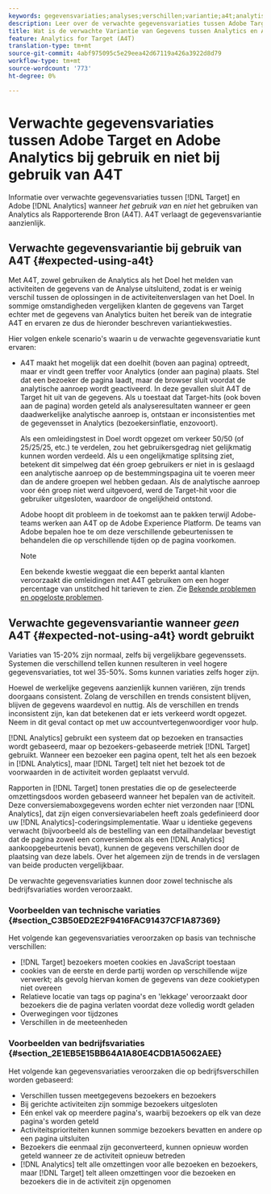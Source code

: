 ```yaml
---
keywords: gegevensvariaties;analyses;verschillen;variantie;a4t;analytische gegevens voor doel;analytische gegevens als bron van de rapportage;discrepanties;discrepantie
description: Leer over de verwachte gegevensvariaties tussen Adobe Target en Analytics wanneer het gebruiken van Analytics voor Doel (A4T) niet, die gegevensvariantie algeheel elimineert.
title: Wat is de verwachte Variantie van Gegevens tussen Analytics en A4T?
feature: Analytics for Target (A4T)
translation-type: tm+mt
source-git-commit: 4abf975095c5e29eea42d67119a426a3922d8d79
workflow-type: tm+mt
source-wordcount: '773'
ht-degree: 0%

---
```



# Verwachte gegevensvariaties tussen Adobe Target en Adobe Analytics bij gebruik en niet bij gebruik van A4T

Informatie over verwachte gegevensvariaties tussen [!DNL Target] en Adobe [!DNL Analytics] wanneer *het gebruik van* en *niet* het gebruiken van Analytics als Rapporterende Bron (A4T). A4T verlaagt de gegevensvariantie aanzienlijk.

## Verwachte gegevensvariantie bij gebruik van A4T {#expected-using-a4t}

Met A4T, zowel gebruiken de Analytics als het Doel het melden van activiteiten de gegevens van de Analyse uitsluitend, zodat is er weinig verschil tussen de oplossingen in de activiteitenverslagen van het Doel. In sommige omstandigheden vergelijken klanten de gegevens van Target echter met de gegevens van Analytics buiten het bereik van de integratie A4T en ervaren ze dus de hieronder beschreven variantiekwesties.

Hier volgen enkele scenario&#39;s waarin u de verwachte gegevensvariatie kunt ervaren:

* A4T maakt het mogelijk dat een doelhit (boven aan pagina) optreedt, maar er vindt geen treffer voor Analytics (onder aan pagina) plaats. Stel dat een bezoeker de pagina laadt, maar de browser sluit voordat de analytische aanroep wordt geactiveerd. In deze gevallen sluit A4T de Target hit uit van de gegevens. Als u toestaat dat Target-hits (ook boven aan de pagina) worden geteld als analyseresultaten wanneer er geen daadwerkelijke analytische aanroep is, ontstaan er inconsistenties met de gegevensset in Analytics (bezoekersinflatie, enzovoort).

   Als een omleidingstest in Doel wordt opgezet om verkeer 50/50 (of 25/25/25, etc.) te verdelen, zou het gebruikersgedrag niet gelijkmatig kunnen worden verdeeld. Als u een ongelijkmatige splitsing ziet, betekent dit simpelweg dat één groep gebruikers er niet in is geslaagd een analytische aanroep op de bestemmingspagina uit te voeren meer dan de andere groepen wel hebben gedaan. Als de analytische aanroep voor één groep niet werd uitgevoerd, werd de Target-hit voor die gebruiker uitgesloten, waardoor de ongelijkheid ontstond.

   Adobe hoopt dit probleem in de toekomst aan te pakken terwijl Adobe-teams werken aan A4T op de Adobe Experience Platform. De teams van Adobe bepalen hoe te om deze verschillende gebeurtenissen te behandelen die op verschillende tijden op de pagina voorkomen.

   >[!NOTE]
   >
   >Een bekende kwestie weggaat die een beperkt aantal klanten veroorzaakt die omleidingen met A4T gebruiken om een hoger percentage van unstitched hit tarieven te zien. Zie [Bekende problemen en opgeloste problemen](/help/r-release-notes/known-issues-resolved-issues.md#redirect).

## Verwachte gegevensvariantie wanneer *geen* A4T {#expected-not-using-a4t} wordt gebruikt

Variaties van 15-20% zijn normaal, zelfs bij vergelijkbare gegevenssets. Systemen die verschillend tellen kunnen resulteren in veel hogere gegevensvariaties, tot wel 35-50%. Soms kunnen variaties zelfs hoger zijn.

Hoewel de werkelijke gegevens aanzienlijk kunnen variëren, zijn trends doorgaans consistent. Zolang de verschillen en trends consistent blijven, blijven de gegevens waardevol en nuttig. Als de verschillen en trends inconsistent zijn, kan dat betekenen dat er iets verkeerd wordt opgezet. Neem in dit geval contact op met uw accountvertegenwoordiger voor hulp.

[!DNL Analytics] gebruikt een systeem dat op bezoeken en transacties wordt gebaseerd, maar op bezoekers-gebaseerde metriek  [!DNL Target] gebruikt. Wanneer een bezoeker een pagina opent, telt het als een bezoek in [!DNL Analytics], maar [!DNL Target] telt niet het bezoek tot de voorwaarden in de activiteit worden geplaatst vervuld.

Rapporten in [!DNL Target] tonen prestaties die op de geselecteerde omzettingsdoos worden gebaseerd wanneer het bepalen van de activiteit. Deze conversiemaboxgegevens worden echter niet verzonden naar [!DNL Analytics], dat zijn eigen conversievariabelen heeft zoals gedefinieerd door uw [!DNL Analytics]-coderingsimplementatie. Waar u identieke gegevens verwacht (bijvoorbeeld als de bestelling van een detailhandelaar bevestigt dat de pagina zowel een conversiembox als een [!DNL Analytics] aankoopgebeurtenis bevat), kunnen de gegevens verschillen door de plaatsing van deze labels. Over het algemeen zijn de trends in de verslagen van beide producten vergelijkbaar.

De verwachte gegevensvariaties kunnen door zowel technische als bedrijfsvariaties worden veroorzaakt.

### Voorbeelden van technische variaties {#section_C3B50ED2E2F9416FAC91437CF1A87369}

Het volgende kan gegevensvariaties veroorzaken op basis van technische verschillen:

* [!DNL Target] bezoekers moeten cookies en JavaScript toestaan
* cookies van de eerste en derde partij worden op verschillende wijze verwerkt; als gevolg hiervan komen de gegevens van deze cookietypen niet overeen
* Relatieve locatie van tags op pagina&#39;s en &#39;lekkage&#39; veroorzaakt door bezoekers die de pagina verlaten voordat deze volledig wordt geladen
* Overwegingen voor tijdzones
* Verschillen in de meeteenheden

### Voorbeelden van bedrijfsvariaties {#section_2E1EB5E15BB64A1A80E4CDB1A5062AEE}

Het volgende kan gegevensvariaties veroorzaken die op bedrijfsverschillen worden gebaseerd:

* Verschillen tussen meetgegevens bezoekers en bezoekers
* Bij gerichte activiteiten zijn sommige bezoekers uitgesloten
* Eén enkel vak op meerdere pagina&#39;s, waarbij bezoekers op elk van deze pagina&#39;s worden geteld
* Activiteitsprioriteiten kunnen sommige bezoekers bevatten en andere op een pagina uitsluiten
* Bezoekers die eenmaal zijn geconverteerd, kunnen opnieuw worden geteld wanneer ze de activiteit opnieuw betreden
* [!DNL Analytics] telt alle omzettingen voor alle bezoeken en bezoekers, maar  [!DNL Target] telt alleen omzettingen voor die bezoeken en bezoekers die in de activiteit zijn opgenomen